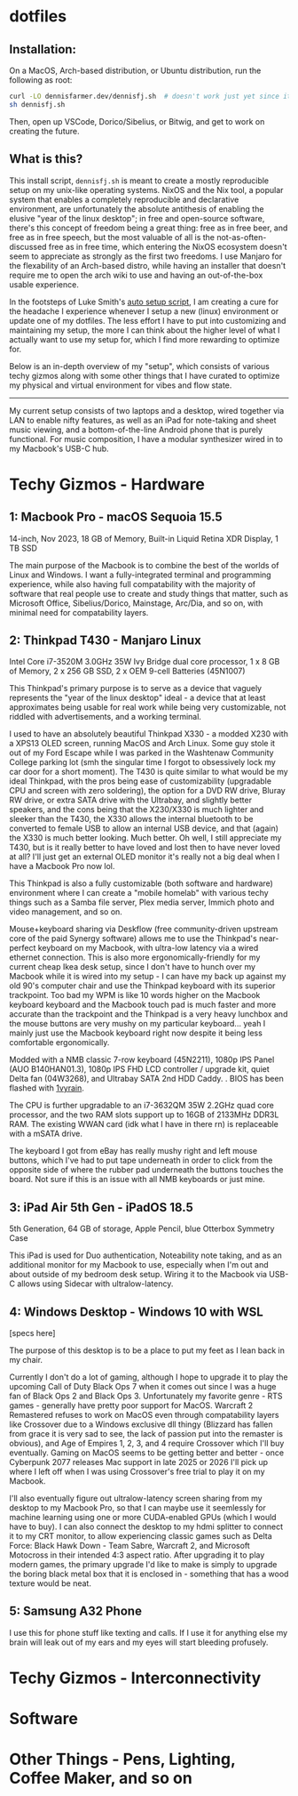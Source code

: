 # dotfiles

## Installation:

On a MacOS, Arch-based distribution, or Ubuntu distribution, run the following as root:

```bash
curl -LO dennisfarmer.dev/dennisfj.sh  # doesn't work just yet since it isn't on my site rn
sh dennisfj.sh
```

Then, open up VSCode, Dorico/Sibelius, or Bitwig, and get to work on creating the future.


## What is this?

This install script, `dennisfj.sh` is meant to create a mostly reproducible setup on my unix-like operating systems. NixOS and the Nix tool, a popular system that enables a completely reproducible and declarative environment, are unfortunately the absolute antithesis of enabling the elusive "year of the linux desktop"; in free and open-source software, there's this concept of freedom being a great thing: free as in free beer, and free as in free speech, but the most valuable of all is the not-as-often-discussed free as in free time, which entering the NixOS ecosystem doesn't seem to appreciate as strongly as the first two freedoms. I use Manjaro for the flexability of an Arch-based distro, while having an installer that doesn't require me to open the arch wiki to use and having an out-of-the-box usable experience.

In the footsteps of Luke Smith's [auto setup script](https://github.com/LukeSmithxyz/LARBS), I am creating a cure for the headache I experience whenever I setup a new (linux) environment or update one of my dotfiles. The less effort I have to put into customizing and maintaining my setup, the more I can think about the higher level of what I actually want to use my setup for, which I find more rewarding to optimize for.

Below is an in-depth overview of my "setup", which consists of various techy gizmos along with some other things that I have curated to optimize my physical and virtual environment for vibes and flow state.

---

My current setup consists of two laptops and a desktop, wired together via LAN to enable nifty features, as well as an iPad for note-taking and sheet music viewing, and a bottom-of-the-line Android phone that is purely functional. For music composition, I have a modular synthesizer wired in to my Macbook's USB-C hub.

# Techy Gizmos - Hardware

## 1: Macbook Pro - macOS Sequoia 15.5

14-inch, Nov 2023, 18 GB of Memory, Built-in Liquid Retina XDR Display, 1 TB SSD

The main purpose of the Macbook is to combine the best of the worlds of Linux and Windows. I want a fully-integrated terminal and programming experience, while also having full compatability with the majority of software that real people use to create and study things that matter, such as Microsoft Office, Sibelius/Dorico, Mainstage, Arc/Dia, and so on, with minimal need for compatability layers.

## 2: Thinkpad T430 - Manjaro Linux

Intel Core i7-3520M 3.0GHz 35W Ivy Bridge dual core processor, 1 x 8 GB of Memory, 2 x 256 GB SSD, 2 x OEM 9-cell Batteries (45N1007)

This Thinkpad's primary purpose is to serve as a device that vaguely represents the "year of the linux desktop" ideal - a device that at least approximates being usable for real work while being very customizable, not riddled with advertisements, and a working terminal.

I used to have an absolutely beautiful Thinkpad X330 - a modded X230 with a XPS13 OLED screen, running MacOS and Arch Linux. Some guy stole it out of my Ford Escape while I was parked in the Washtenaw Community College parking lot (smh the singular time I forgot to obsessively lock my car door for a short moment). The T430 is quite similar to what would be my ideal Thinkpad, with the pros being ease of customizability (upgradable CPU and screen with zero soldering), the option for a DVD RW drive, Bluray RW drive, or extra SATA drive with the Ultrabay, and slightly better speakers, and the cons being that the X230/X330 is much lighter and sleeker than the T430, the X330 allows the internal bluetooth to be converted to female USB to allow an internal USB device, and that (again) the X330 is much better looking. Much better. Oh well, I still appreciate my T430, but is it really better to have loved and lost then to have never loved at all? I'll just get an external OLED monitor it's really not a big deal when I have a Macbook Pro now lol.

This Thinkpad is also a fully customizable (both software and hardware) environment where I can create a "mobile homelab" with various techy things such as a Samba file server, Plex media server, Immich photo and video management, and so on.

Mouse+keyboard sharing via Deskflow (free community-driven upstream core of the paid Synergy software) allows me to use the Thinkpad's near-perfect keyboard on my Macbook, with ultra-low latency via a wired ethernet connection. This is also more ergonomically-friendly for my current cheap Ikea desk setup, since I don't have to hunch over my Macbook while it is wired into my setup - I can have my back up against my old 90's computer chair and use the Thinkpad keyboard with its superior trackpoint. Too bad my WPM is like 10 words higher on the Macbook keyboard keyboard and the Macbook touch pad is much faster and more accurate than the trackpoint and the Thinkpad is a very heavy lunchbox and the mouse buttons are very mushy on my particular keyboard... yeah I mainly just use the Macbook keyboard right now despite it being less comfortable ergonomically.

Modded with a NMB classic 7-row keyboard (45N2211), 1080p IPS Panel (AUO B140HAN01.3), 1080p IPS FHD LCD controller / upgrade kit, quiet Delta fan (04W3268), and Ultrabay SATA 2nd HDD Caddy. . BIOS has been flashed with [1vyrain](https://github.com/n4ru/1vyrain).

The CPU is further upgradable to an i7-3632QM 35W 2.2GHz quad core processor, and the two RAM slots support up to 16GB of 2133MHz DDR3L RAM. The existing WWAN card (idk what I have in there rn) is replaceable with a mSATA drive.

The keyboard I got from eBay has really mushy right and left mouse buttons, which I've had to put tape underneath in order to click from the opposite side of where the rubber pad underneath the buttons touches the board. Not sure if this is an issue with all NMB keyboards or just mine.


## 3: iPad Air 5th Gen - iPadOS 18.5

5th Generation, 64 GB of storage, Apple Pencil, blue Otterbox Symmetry Case

This iPad is used for Duo authentication, Noteability note taking, and as an additional monitor for my Macbook to use, especially when I'm out and about outside of my bedroom desk setup. Wiring it to the Macbook via USB-C allows using Sidecar with ultralow-latency.


## 4: Windows Desktop - Windows 10 with WSL

\[specs here\]

The purpose of this desktop is to be a place to put my feet as I lean back in my chair.

Currently I don't do a lot of gaming, although I hope to upgrade it to play the upcoming Call of Duty Black Ops 7 when it comes out since I was a huge fan of Black Ops 2 and Black Ops 3. Unfortunately my favorite genre - RTS games - generally have pretty poor support for MacOS. Warcraft 2 Remastered refuses to work on MacOS even through compatability layers like Crossover due to a Windows exclusive dll thingy (Blizzard has fallen from grace it is very sad to see, the lack of passion put into the remaster is obvious), and Age of Empires 1, 2, 3, and 4 require Crossover which I'll buy eventually. Gaming on MacOS seems to be getting better and better - once Cyberpunk 2077 releases Mac support in late 2025 or 2026 I'll pick up where I left off when I was using Crossover's free trial to play it on my Macbook.

I'll also eventually figure out ultralow-latency screen sharing from my desktop to my Macbook Pro, so that I can maybe use it seemlessly for machine learning using one or more CUDA-enabled GPUs (which I would have to buy). I can also connect the desktop to my hdmi splitter to connect it to my CRT monitor, to allow experiencing classic games such as Delta Force: Black Hawk Down - Team Sabre, Warcraft 2, and Microsoft Motocross in their intended 4:3 aspect ratio. After upgrading it to play modern games, the primary upgrade I'd like to make is simply to upgrade the boring black metal box that it is enclosed in - something that has a wood texture would be neat.

## 5: Samsung A32 Phone

I use this for phone stuff like texting and calls. If I use it for anything else my brain will leak out of my ears and my eyes will start bleeding profusely.

# Techy Gizmos - Interconnectivity


# Software

# Other Things - Pens, Lighting, Coffee Maker, and so on
